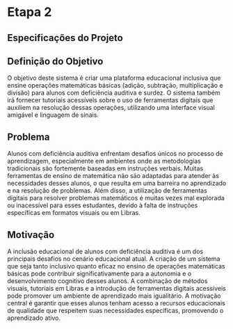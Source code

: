 # Etapa 2
## Especificações do Projeto

## Definição do Objetivo

O objetivo deste sistema é criar uma plataforma educacional inclusiva que ensine operações matemáticas básicas (adição, subtração, multiplicação e divisão) para alunos com deficiência auditiva e surdez. O sistema também irá fornecer tutoriais acessíveis sobre o uso de ferramentas digitais que auxiliem na resolução dessas operações, utilizando uma interface visual amigável e linguagem de sinais.

## Problema

Alunos com deficiência auditiva enfrentam desafios únicos no processo de aprendizagem, especialmente em ambientes onde as metodologias tradicionais são fortemente baseadas em instruções verbais. Muitas ferramentas de ensino de matemática não são adaptadas para atender às necessidades desses alunos, o que resulta em uma barreira no aprendizado e na resolução de problemas. Além disso, a utilização de ferramentas digitais para resolver problemas matemáticos é muitas vezes mal explorada ou inacessível para esses estudantes, devido à falta de instruções específicas em formatos visuais ou em Libras.

## Motivação

A inclusão educacional de alunos com deficiência auditiva é um dos principais desafios no cenário educacional atual. A criação de um sistema que seja tanto inclusivo quanto eficaz no ensino de operações matemáticas básicas pode contribuir significativamente para a autonomia e o desenvolvimento cognitivo desses alunos. A combinação de métodos visuais, tutoriais em Libras e a introdução de ferramentas digitais acessíveis pode promover um ambiente de aprendizado mais igualitário. A motivação central é garantir que esses alunos tenham acesso a recursos educacionais de qualidade que respeitem suas necessidades específicas, promovendo o aprendizado ativo.
